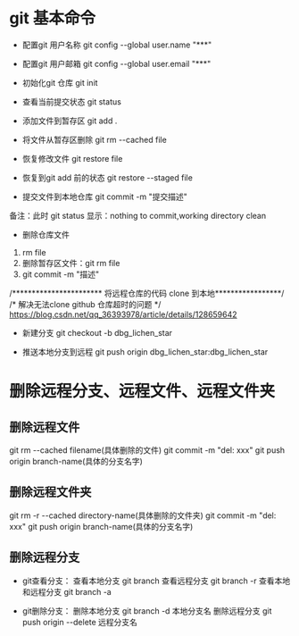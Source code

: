 # git 基本命令

- 配置git 用户名称
git config --global user.name "***"    
- 配置git 用户邮箱
git config --global user.email "***"  
- 初始化git 仓库
git init

- 查看当前提交状态
git status
- 添加文件到暂存区
git add .
- 将文件从暂存区删除
git rm --cached file 

- 恢复修改文件
git restore file

- 恢复到git add 前的状态
git restore --staged file


- 提交文件到本地仓库 
git commit -m "提交描述"

备注：此时 git status 显示：nothing to commit,working directory clean

- 删除仓库文件  
  
1. rm file
2. 删除暂存区文件：git rm file
3. git commit -m "描述"

/*********************** 将远程仓库的代码 clone 到本地*****************/
/* 解决无法clone github 仓库超时的问题 */
https://blog.csdn.net/qq_36393978/article/details/128659642

- 新建分支
git checkout -b dbg_lichen_star

- 推送本地分支到远程
git push origin dbg_lichen_star:dbg_lichen_star

# 删除远程分支、远程文件、远程文件夹
## 删除远程文件
git rm --cached filename(具体删除的文件)
git commit -m "del: xxx"
git push origin branch-name(具体的分支名字)
 
## 删除远程文件夹
git rm -r --cached directory-name(具体删除的文件夹)
git commit -m "del: xxx"
git push origin branch-name(具体的分支名字)

## 删除远程分支
- git查看分支：
查看本地分支 git branch
查看远程分支 git branch -r
查看本地和远程分支 git branch -a

- git删除分支：
删除本地分支 git branch -d 本地分支名
删除远程分支 git push origin --delete 远程分支名

